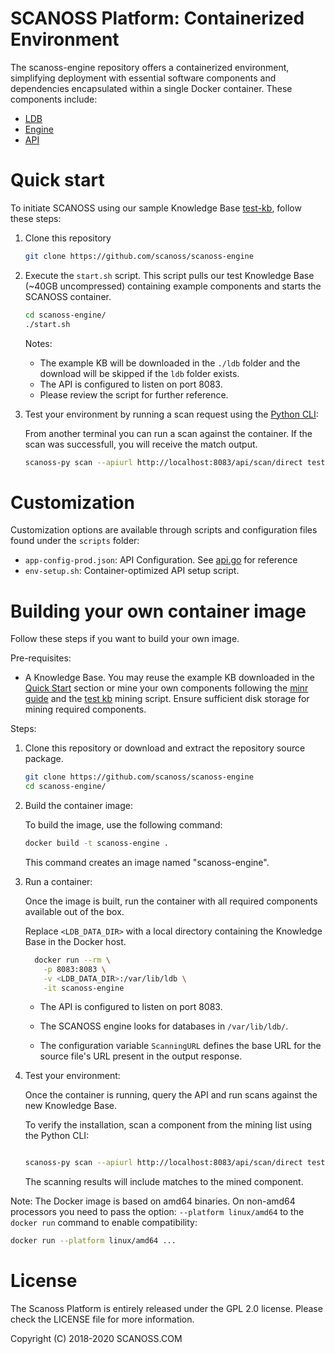 # SCANOSS Platform: Containerized Environment

The scanoss-engine repository offers a containerized environment, simplifying deployment with essential software components and dependencies encapsulated within a single Docker container. These components include:

- [LDB](https://github.com/scanoss/ldb)
- [Engine](https://github.com/scanoss/engine)
- [API](https://github.com/scanoss/api.go)

# Quick start

To initiate SCANOSS using our sample Knowledge Base [test-kb](https://github.com/scanoss/test-kb), follow these steps:

1. Clone this repository

    ```sh
    git clone https://github.com/scanoss/scanoss-engine
    ```

2.  Execute the `start.sh` script. This script pulls our test Knowledge Base (~40GB uncompressed) containing example components and starts the SCANOSS container. 
    
    ```sh
    cd scanoss-engine/
    ./start.sh
    ```
    
    Notes:
    - The example KB will be downloaded in the `./ldb` folder and the download will be skipped if the `ldb` folder exists. 
    - The API is configured to listen on port 8083. 
    - Please review the script for further reference.

3. Test your environment by running a scan request using the [Python CLI](https://github.com/scanoss/scanoss.py):

    From another terminal you can run a scan against the container. If the scan was successfull, you will receive the match output.
    
    ```sh
    scanoss-py scan --apiurl http://localhost:8083/api/scan/direct test-data/
    ```

# Customization

Customization options are available through scripts and configuration files found under the `scripts` folder:

- `app-config-prod.json`: API Configuration. See [api.go](https://github.com/scanoss/api.go) for reference
- `env-setup.sh`: Container-optimized API setup script.

# Building your own container image

Follow these steps if you want to build your own image. 

Pre-requisites:

- A Knowledge Base. You may reuse the example KB downloaded in the [Quick Start](#quick-start) section or mine your own components following the [minr guide](https://github.com/scanoss/minr) and the [test kb](https://github.com/scanoss/test-kb/blob/master/util/kb-mine.sh) mining script. Ensure sufficient disk storage for mining required components. 

Steps:

1. Clone this repository or download and extract the repository source package.

    ```sh
    git clone https://github.com/scanoss/scanoss-engine
    cd scanoss-engine/
    ```

2. Build the container image:

    To build the image, use the following command:

    ```sh
    docker build -t scanoss-engine .
    ```

    This command creates an image named "scanoss-engine".

3. Run a container:

    Once the image is built, run the container with all required components available out of the box.

    Replace `<LDB_DATA_DIR>` with a local directory containing the Knowledge Base in the Docker host.

    ```sh
      docker run --rm \
        -p 8083:8083 \
        -v <LDB_DATA_DIR>:/var/lib/ldb \
        -it scanoss-engine
    ```
    
    - The API is configured to listen on port 8083.
    
    - The SCANOSS engine looks for databases in `/var/lib/ldb/`. 
    
    - The configuration variable `ScanningURL` defines the base URL for the source file's URL present in the output response.

4. Test your environment:

    Once the container is running, query the API and run scans against the new Knowledge Base.

    To verify the installation, scan a component from the mining list using the Python CLI:

    ```sh
    
    scanoss-py scan --apiurl http://localhost:8083/api/scan/direct test-data/
    ```

    The scanning results will include matches to the mined component.


Note: The Docker image is based on amd64 binaries. On non-amd64 processors you need to pass the option: `--platform linux/amd64` to the `docker run` command to enable compatibility:

```sh
docker run --platform linux/amd64 ...
```

# License

The Scanoss Platform is entirely released under the GPL 2.0 license. Please check the LICENSE file for more information.

Copyright (C) 2018-2020 SCANOSS.COM
